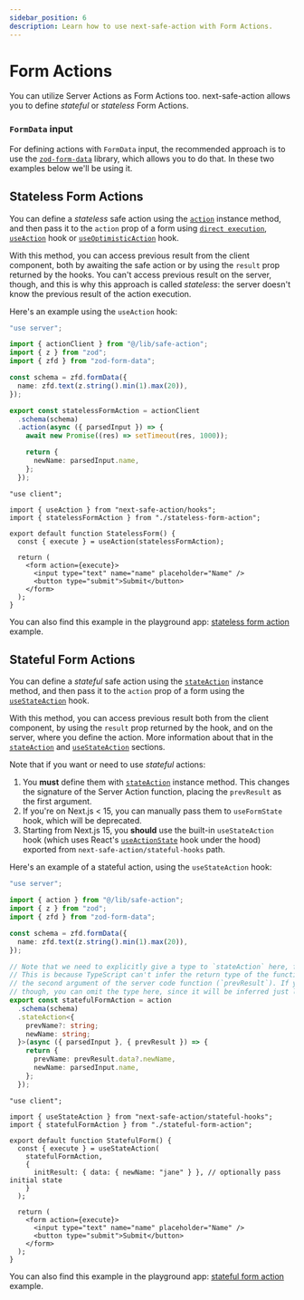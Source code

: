 ```yaml
---
sidebar_position: 6
description: Learn how to use next-safe-action with Form Actions.
---
```


# Form Actions

You can utilize Server Actions as Form Actions too. next-safe-action allows you to define _stateful_ or _stateless_ Form Actions.

### `FormData` input

For defining actions with `FormData` input, the recommended approach is to use the [`zod-form-data`](https://www.npmjs.com/package/zod-form-data) library, which allows you to do that. In these two examples below we'll be using it.

## Stateless Form Actions

You can define a _stateless_ safe action using the [`action`](/docs/safe-action-client/instance-methods#action--stateaction) instance method, and then pass it to the `action` prop of a form using [`direct execution`](/docs/execution/direct-execution), [`useAction`](/docs/execution/hooks/useaction) hook or [`useOptimisticAction`](/docs/execution/hooks/useoptimisticaction) hook.

With this method, you can access previous result from the client component, both by awaiting the safe action or by using the `result` prop returned by the hooks. You can't access previous result on the server, though, and this is why this approach is called _stateless_: the server doesn't know the previous result of the action execution.

Here's an example using the `useAction` hook:

```typescript title="stateless-form-action.ts"
"use server";

import { actionClient } from "@/lib/safe-action";
import { z } from "zod";
import { zfd } from "zod-form-data";

const schema = zfd.formData({
  name: zfd.text(z.string().min(1).max(20)),
});

export const statelessFormAction = actionClient
  .schema(schema)
  .action(async ({ parsedInput }) => {
    await new Promise((res) => setTimeout(res, 1000));

    return {
      newName: parsedInput.name,
    };
  });
```

```tsx title="stateless-form.tsx"
"use client";

import { useAction } from "next-safe-action/hooks";
import { statelessFormAction } from "./stateless-form-action";

export default function StatelessForm() {
  const { execute } = useAction(statelessFormAction);

  return (
    <form action={execute}>
      <input type="text" name="name" placeholder="Name" />
      <button type="submit">Submit</button>
    </form>
  );
}
```

You can also find this example in the playground app: [stateless form action](https://github.com/TheEdoRan/next-safe-action/tree/main/apps/playground/src/app/(examples)/stateless-form) example.

## Stateful Form Actions

You can define a _stateful_ safe action using the [`stateAction`](/docs/safe-action-client/instance-methods#action--stateaction) instance method, and then pass it to the `action` prop of a form using the [`useStateAction`](/docs/execution/hooks/usestateaction) hook.

With this method, you can access previous result both from the client component, by using the `result` prop returned by the hook, and on the server, where you define the action. More information about that in the [`stateAction`](/docs/safe-action-client/instance-methods#action--stateaction) and [`useStateAction`](/docs/execution/hooks/usestateaction) sections.



Note that if you want or need to use _stateful_ actions:
1. You **must** define them with [`stateAction`](/docs/safe-action-client/instance-methods#action--stateaction) instance method. This changes the signature of the Server Action function, placing the `prevResult` as the first argument.
2. If you're on Next.js < 15, you can manually pass them to `useFormState` hook, which will be deprecated.
3. Starting from Next.js 15, you **should** use the built-in `useStateAction` hook (which uses React's [`useActionState`](https://react.dev/reference/react/useActionState) hook under the hood) exported from `next-safe-action/stateful-hooks` path.

Here's an example of a stateful action, using the `useStateAction` hook:

```typescript title="stateful-form-action.ts"
"use server";

import { action } from "@/lib/safe-action";
import { z } from "zod";
import { zfd } from "zod-form-data";

const schema = zfd.formData({
  name: zfd.text(z.string().min(1).max(20)),
});

// Note that we need to explicitly give a type to `stateAction` here, for its return object.
// This is because TypeScript can't infer the return type of the function and then "pass it" to
// the second argument of the server code function (`prevResult`). If you don't need to access `prevResult`,
// though, you can omit the type here, since it will be inferred just like with `action` method.
export const statefulFormAction = action
  .schema(schema)
  .stateAction<{
    prevName?: string;
    newName: string;
  }>(async ({ parsedInput }, { prevResult }) => {
    return {
      prevName: prevResult.data?.newName,
      newName: parsedInput.name,
    };
  });
```

```tsx title="stateful-form.tsx"
"use client";

import { useStateAction } from "next-safe-action/stateful-hooks";
import { statefulFormAction } from "./stateful-form-action";

export default function StatefulForm() {
  const { execute } = useStateAction(
    statefulFormAction,
    {
      initResult: { data: { newName: "jane" } }, // optionally pass initial state
    }
  );

  return (
    <form action={execute}>
      <input type="text" name="name" placeholder="Name" />
      <button type="submit">Submit</button>
    </form>
  );
}
```

You can also find this example in the playground app: [stateful form action](https://github.com/TheEdoRan/next-safe-action/tree/main/apps/playground/src/app/(examples)/stateful-form) example.